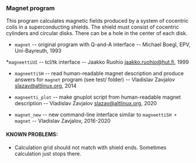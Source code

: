 ### Magnet program

This program calculates magnetic fields produced by a system of
cocentric coils in a superconducting shields. The shield must consist
of cocentric cylinders and circular disks. There can be a hole in the
center of each disk.

* `magnet` -- original program with Q-and-A interface
-- Michael Boegl, EPV, Uni-Bayreuth, 1993

*`magneettiUI` -- tcl/tk interface
-- Jaakko Ruohio <jaakko.ruohio@hut.fi>, 1999

* `magneettiSH` -- read human-readable magnet description and produce
 answers for `magnet` program (see test/ folder)
-- Vladislav Zavjalov <slazav@altlinux.org>, 2014

* `magneetti_plot` -- make gnuplot script from human-readable magnet
description -- Vladislav Zavjalov <slazav@altlinux.org>, 2020

* `magnet_new`  --  new command-line interface similar to `magneettiSH +
magnet` -- Vladislav Zavjalov, 2016-2020


#### KNOWN PROBLEMS:

- Calculation grid should not match with shield ends.
Sometimes calculation just stops there.
